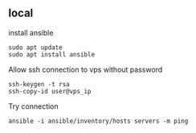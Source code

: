 ## local
install ansible

    sudo apt update
    sudo apt install ansible

Allow ssh connection to vps without password

    ssh-keygen -t rsa
    ssh-copy-id user@vps_ip

Try connection

    ansible -i ansible/inventory/hosts servers -m ping


